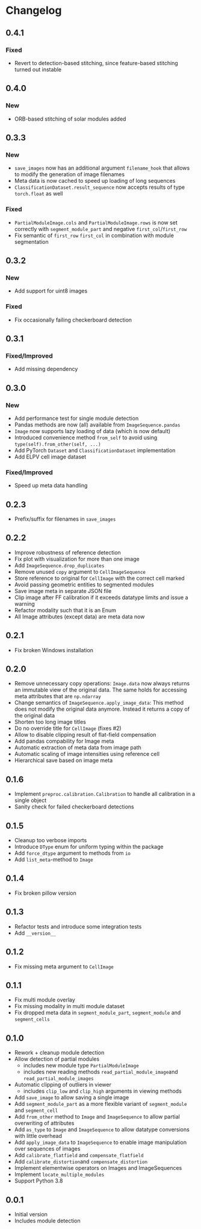 # Changelog

## 0.4.1

### Fixed

* Revert to detection-based stitching, since feature-based stitching turned out instable

## 0.4.0

### New

* ORB-based stitching of solar modules added

## 0.3.3

### New

* `save_images` now has an additional argument `filename_hook` that allows to modify the generation of image filenames
* Meta data is now cached to speed up loading of long sequences
* `ClassificationDataset.result_sequence` now accepts results of type `torch.float` as well

### Fixed

* `PartialModuleImage.cols` and `PartialModuleImage.rows` is now set correctly with `segment_module_part` and negative `first_col`/`first_row`
* Fix semantic of `first_row` `first_col` in combination with module segmentation

## 0.3.2

### New

* Add support for uint8 images

### Fixed

* Fix occasionally failing checkerboard detection

## 0.3.1

### Fixed/Improved

* Add missing dependency

## 0.3.0

### New

* Add performance test for single module detection
* Pandas methods are now (all) available from `ImageSequence.pandas`
* `Image` now supports lazy loading of data (which is now default)
* Introduced convenience method `from_self` to avoid using `type(self).from_other(self, ...)`
* Add PyTorch `Dataset` and `ClassificationDataset` implementation
* Add ELPV cell image dataset

### Fixed/Improved

* Speed up meta data handling

## 0.2.3

* Prefix/suffix for filenames in `save_images`

## 0.2.2

* Improve robustness of reference detection
* Fix plot with visualization for more than one image
* Add `ImageSequence.drop_duplicates`
* Remove unused `copy` argument to `CellImageSequence`
* Store reference to original for `CellImage` with the correct cell marked
* Avoid passing geometric entities to segmented modules
* Save image meta in separate JSON file
* Clip image after FF calibration if it exceeds datatype limits and issue a warning
* Refactor modality such that it is an Enum
* All Image attributes (except data) are meta data now

## 0.2.1

* Fix broken Windows installation

## 0.2.0

* Remove unnecessary copy operations: `Image.data` now always returns an immutable view of the original data. The
  same holds for accessing meta attributes that are `np.ndarray`
* Change semantics of `ImageSequence.apply_image_data`: This method does not modify the original data anymore. Instead
  it returns a copy of the original data
* Shorten too long image titles
* Do no override title for `CellImage` (fixes #2)
* Allow to disable clipping result of flat-field compensation
* Add pandas compability for Image meta
* Automatic extraction of meta data from image path
* Automatic scaling of image intensities using reference cell
* Hierarchical save based on image meta

## 0.1.6

* Implement `preproc.calibration.Calibration` to handle all calibration in a single object
* Sanity check for failed checkerboard detections

## 0.1.5

* Cleanup too verbose imports
* Introduce `DType` enum for uniform typing within the package
* Add `force_dtype` argument to methods from `io`
* Add `list_meta`-method to `Image`

## 0.1.4

* Fix broken pillow version

## 0.1.3

* Refactor tests and introduce some integration tests
* Add `__version__`

## 0.1.2

* Fix missing meta argument to `CellImage`

## 0.1.1

* Fix multi module overlay
* Fix missing modality in multi module dataset
* Fix dropped meta data in `segment_module_part`, `segment_module` and `segment_cells`

## 0.1.0

* Rework + cleanup module detection
* Allow detection of partial modules
  * includes new module type `PartialModuleImage`
  * includes new reading methods `read_partial_module_image`and `read_partial_module_images`
* Automatic clipping of outliers in viewer
  * includes `clip_low` and `clip_high` arguments in viewing methods
* Add `save_image` to allow saving a single image
* Add `segment_module_part` as a more flexible variant of `segment_module` and `segment_cell`
* Add `from_other` method to `Image` and `ImageSequence` to allow partial overwriting of attributes
* Add `as_type` to `Image` and `ImageSequence` to allow datatype conversions with little overhead
* Add `apply_image_data` to `ImageSequence` to enable image manipulation over sequences of images
* Add `calibrate_flatfield` and `compensate_flatfield`
* Add `calibrate_distortion`and `compensate_distortion`
* Implement elementwise operators on Images and ImageSequences
* Implement `locate_multiple_modules`
* Support Python 3.8

## 0.0.1

* Initial version
* Includes module detection
